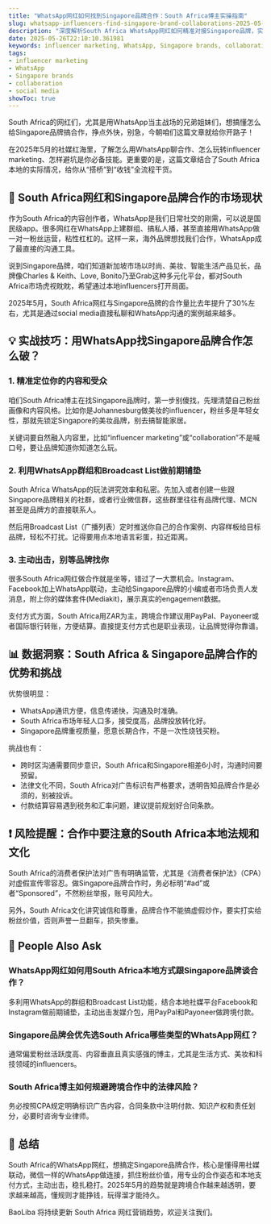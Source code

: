 ```yaml
---
title: "WhatsApp网红如何找到Singapore品牌合作：South Africa博主实操指南"
slug: whatsapp-influencers-find-singapore-brand-collaborations-2025-05-26
description: "深度解析South Africa WhatsApp网红如何精准对接Singapore品牌，实现高效合作变现。结合本地支付、社媒玩法、法律文化和实操案例，2025年最接地气的跨境influencer marketing攻略。"
date: 2025-05-26T22:10:10.361981
keywords: influencer marketing, WhatsApp, Singapore brands, collaboration, social media
tags:
- influencer marketing
- WhatsApp
- Singapore brands
- collaboration
- social media
showToc: true
---
```


South Africa的网红们，尤其是用WhatsApp当主战场的兄弟姐妹们，想搞懂怎么给Singapore品牌搞合作，挣点外快，别急，今朝咱们这篇文章就给你开路子！

在2025年5月的社媒红海里，了解怎么用WhatsApp聊合作、怎么玩转influencer marketing、怎样避坑是你必备技能。更重要的是，这篇文章结合了South Africa本地的实际情况，给你从“搭桥”到“收钱”全流程干货。

## 📢 South Africa网红和Singapore品牌合作的市场现状

作为South Africa的内容创作者，WhatsApp是我们日常社交的刚需，可以说是国民级app。很多网红在WhatsApp上建群组、搞私人播，甚至直接用WhatsApp做一对一粉丝运营，粘性杠杠的。这样一来，海外品牌想找我们合作，WhatsApp成了最直接的沟通工具。

说到Singapore品牌，咱们知道新加坡市场以时尚、美妆、智能生活产品见长，品牌像Charles & Keith、Love, Bonito乃至Grab这种多元化平台，都对South Africa市场虎视眈眈，希望通过本地influencers打开局面。

2025年5月，South Africa网红与Singapore品牌的合作量比去年提升了30%左右，尤其是通过social media直接私聊和WhatsApp沟通的案例越来越多。

## 💡 实战技巧：用WhatsApp找Singapore品牌合作怎么破？

### 1. 精准定位你的内容和受众

咱们South Africa博主在找Singapore品牌时，第一步别傻找，先理清楚自己粉丝画像和内容风格。比如你是Johannesburg做美妆的influencer，粉丝多是年轻女性，那就先锁定Singapore的美妆品牌，别去搞智能家居。

关键词要自然融入内容里，比如“influencer marketing”或“collaboration”不是喊口号，要让品牌知道你知道怎么玩。

### 2. 利用WhatsApp群组和Broadcast List做前期铺垫

South Africa WhatsApp的玩法讲究效率和私密。先加入或者创建一些跟Singapore品牌相关的社群，或者行业微信群，这些群里往往有品牌代理、MCN甚至是品牌方的直接联系人。

然后用Broadcast List（广播列表）定时推送你自己的合作案例、内容样板给目标品牌，轻松不打扰。记得要用点本地语言彩蛋，拉近距离。

### 3. 主动出击，别等品牌找你

很多South Africa网红做合作就是坐等，错过了一大票机会。Instagram、Facebook加上WhatsApp联动，主动给Singapore品牌的小编或者市场负责人发消息，附上你的媒体套件(Mediakit)，展示真实的engagement数据。

支付方式方面，South Africa用ZAR为主，跨境合作建议用PayPal、Payoneer或者国际银行转账，方便结算。直接提支付方式也是职业表现，让品牌觉得你靠谱。

## 📊 数据洞察：South Africa & Singapore品牌合作的优势和挑战

优势很明显：

- WhatsApp通讯方便，信息传递快，沟通及时准确。
- South Africa市场年轻人口多，接受度高，品牌投放转化好。
- Singapore品牌重视质量，愿意长期合作，不是一次性烧钱买粉。

挑战也有：

- 跨时区沟通需要同步意识，South Africa和Singapore相差6小时，沟通时间要预留。
- 法律文化不同，South Africa对广告标识有严格要求，透明告知品牌合作是必须的，别被投诉。
- 付款结算容易遇到税务和汇率问题，建议提前规划好合同条款。

## ❗ 风险提醒：合作中要注意的South Africa本地法规和文化

South Africa的消费者保护法对广告有明确监管，尤其是《消费者保护法》（CPA）对虚假宣传零容忍。做Singapore品牌合作时，务必标明“#ad”或者“Sponsored”，不然粉丝举报，账号风险大。

另外，South Africa文化讲究诚信和尊重，品牌合作不能搞虚假炒作，要实打实给粉丝价值，否则声誉一旦翻车，损失惨重。

## 🤔 People Also Ask

### WhatsApp网红如何用South Africa本地方式跟Singapore品牌谈合作？

多利用WhatsApp的群组和Broadcast List功能，结合本地社媒平台Facebook和Instagram做前期铺垫，主动出击发媒介包，用PayPal和Payoneer做跨境付款。

### Singapore品牌会优先选South Africa哪些类型的WhatsApp网红？

通常偏爱粉丝活跃度高、内容垂直且真实感强的博主，尤其是生活方式、美妆和科技领域的influencers。

### South Africa博主如何规避跨境合作中的法律风险？

务必按照CPA规定明确标识广告内容，合同条款中注明付款、知识产权和责任划分，必要时咨询专业律师。

## 💪 总结

South Africa的WhatsApp网红，想搞定Singapore品牌合作，核心是懂得用社媒联动，微信一样的WhatsApp做连接，抓住粉丝价值，用专业的合作姿态和本地支付方式，主动出击，稳扎稳打。2025年5月的趋势就是跨境合作越来越透明，要求越来越高，懂规则才能挣钱，玩得溜才能持久。

BaoLiba 将持续更新 South Africa 网红营销趋势，欢迎关注我们。